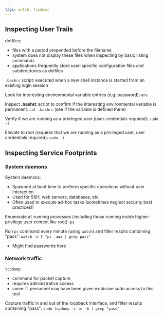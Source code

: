 ```yaml
---
tags: watch, tcpdump
---
```

## Inspecting User Trails

dotfiles:
- files with a period prepended before the filename
- system does not display these files when inspecting by basic listing commands
- applications frequently store user-specific configuration files and subdirectories as dotfiles

`.bashrc` script: executed when a new shell instance is started from an existing login session

Look for interesting environmental variable entries (e.g. password):
`env`

Inspect **.bashrc** script to confirm if the interesting environmental variable is permanent:
`cat .bashrc` (see if the variable is defined there)

Verify if we are running as a privileged user (user credentials required):
`sudo -l`

Elevate to root (requires that we are running as a privileged user, user credentials required):
`sudo -i`

## Inspecting Service Footprints

### System daemons

System daemons: 
- Spawned at boot time to perform specific operations without user interaction
- Used for SSH, web servers, databases, etc.
- Often used to execute ad-hoc tasks (sometimes neglect security best practices!)

Enumerate all running processes (including those running inside higher-privilege user context like root):
`ps`

Run `ps` command every minute (using `watch`) and filter results containing "pass":
`watch -n 1 "ps -aux | grep pass"`
- Might find passwords here

### Network traffic

`tcpdump`: 
- command for packet capture
- requires administrative access
- some IT personnel may have been given exclusive sudo access to this tool

Capture traffic in and out of the loopback interface, and filter results containing "pass":
`sudo tcpdump -i lo -A | grep "pass"`


